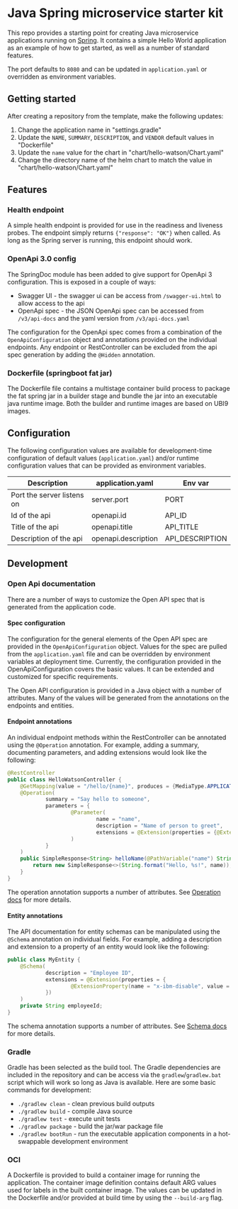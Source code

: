 # Java Spring microservice starter kit

This repo provides a starting point for creating Java microservice applications running on [Spring](https://spring.io/).
It contains a simple Hello World application as an example of how to get started, as well as a number of standard features.

The port defaults to `8080` and can be updated in `application.yaml` or overridden as environment variables.

## Getting started

After creating a repository from the template, make the following updates:

1. Change the application name in "settings.gradle"
2. Update the `NAME`, `SUMMARY`, `DESCRIPTION`, and `VENDOR` default values in "Dockerfile"
3. Update the `name` value for the chart in "chart/hello-watson/Chart.yaml"
4. Change the directory name of the helm chart to match the value in "chart/hello-watson/Chart.yaml"

## Features

### Health endpoint

A simple health endpoint is provided for use in the readiness and liveness probes. The
endpoint simply returns `{"response": "OK"}` when called. As long as the Spring server
is running, this endpoint should work.

### OpenApi 3.0 config

The SpringDoc module has been added to give support for OpenApi 3 configuration. This is
exposed in a couple of ways:

- Swagger UI - the swagger ui can be access from `/swagger-ui.html` to allow access to the api
- OpenApi spec - the JSON OpenApi spec can be accessed from `/v3/api-docs` and the yaml version from `/v3/api-docs.yaml`

The configuration for the OpenApi spec comes from a combination of the `OpenApiConfiguration` object and
annotations provided on the individual endpoints. Any endpoint or RestController can be excluded from the
api spec generation by adding the `@Hidden` annotation.

### Dockerfile (springboot fat jar)

The Dockerfile file contains a multistage container build process to package the fat spring jar in a builder
stage and bundle the jar into an executable java runtime image. Both the builder and runtime images are based
on UBI9 images.

## Configuration

The following configuration values are available for development-time configuration of default values (`application.yaml`)
and/or runtime configuration values that can be provided as environment variables.

| Description                | application.yaml    | Env var         |
|----------------------------|---------------------|-----------------|
| Port the server listens on | server.port         | PORT            |
| Id of the api              | openapi.id          | API_ID          |
| Title of the api           | openapi.title       | API_TITLE       |
| Description of the api     | openapi.description | API_DESCRIPTION |


## Development

### Open Api documentation

There are a number of ways to customize the Open API spec that is generated from the application code.

#### Spec configuration

The configuration for the general elements of the Open API spec are provided in the `OpenApiConfiguration` object.
Values for the spec are pulled from the `application.yaml` file and can be overridden by environment variables at
deployment time. Currently, the configuration provided in the OpenApiConfiguration covers the basic values. It can be extended and
customized for specific requirements.

The Open API configuration is provided in a Java object with a number of attributes. Many of the values will be generated
from the annotations on the endpoints and entities.

#### Endpoint annotations

An individual endpoint methods within the RestController can be annotated using the `@Operation` annotation. For example,
adding a summary, documenting parameters, and adding extensions would look like the following:

```java
@RestController
public class HelloWatsonController {
    @GetMapping(value = "/hello/{name}", produces = {MediaType.APPLICATION_JSON_VALUE})
    @Operation(
            summary = "Say hello to someone",
            parameters = {
                    @Parameter(
                            name = "name",
                            description = "Name of person to greet",
                            extensions = @Extension(properties = {@ExtensionProperty(name = "x-ibm-label", value = "Name")})
                    )
            }
    )
    public SimpleResponse<String> helloName(@PathVariable("name") String name) {
        return new SimpleResponse<>(String.format("Hello, %s!", name));
    }
}
```

The operation annotation supports a number of attributes. See [Operation docs](https://docs.swagger.io/swagger-core/v2.0.0-RC3/apidocs/io/swagger/v3/oas/annotations/Operation.html) for more details.

#### Entity annotations

The API documentation for entity schemas can be manipulated using the `@Schema` annotation
on individual fields. For example, adding a description and extension to a property of an entity would look like the following:

```java
public class MyEntity {
    @Schema(
            description = "Employee ID",
            extensions = @Extension(properties = {
                    @ExtensionProperty(name = "x-ibm-disable", value = "true")
            })
    )
    private String employeeId;
}
```

The schema annotation supports a number of attributes. See [Schema docs](https://docs.swagger.io/swagger-core/v2.0.0-RC3/apidocs/io/swagger/v3/oas/annotations/media/Schema.html) for more details.

### Gradle

Gradle has been selected as the build tool. The Gradle dependencies are included in the repository and can be
access via the `gradlew`/`gradlew.bat` script which will work so long as Java is available. Here are some basic
commands for development:

- `./gradlew clean` - clean previous build outputs
- `./gradlew build` - compile Java source
- `./gradlew test` - execute unit tests
- `./gradlew package` - build the jar/war package file
- `./gradlew bootRun` - run the executable application components in a hot-swappable development environment

### OCI

A Dockerfile is provided to build a container image for running the application. The container image definition
contains default ARG values used for labels in the built container image. The values can be updated in the Dockerfile
and/or provided at build time by using the `--build-arg` flag.


